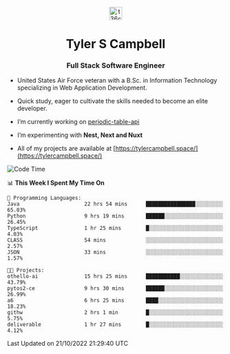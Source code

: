 <p align="center">
<a href="https://www.linkedin.com/in/t36campbell" target="blank"><img align="center" src="https://ik.imagekit.io/t36campbell/Portfolio/linkedin.png.original_m8bbGgPh6.png" alt="t36campbell" height="30" width="30" /></a>
</p>
<h1 align="center">Tyler S Campbell</h1>
<h3 align="center">Full Stack Software Engineer</h3>

* United States Air Force veteran with a B.Sc. in Information Technology specializing in Web Application Development. 

* Quick study, eager to cultivate the skills needed to become an elite developer.

* I’m currently working on [periodic-table-api](https://github.com/t36campbell/periodic-table-api)

* I’m experimenting with **Nest, Next and Nuxt**

* All of my projects are available at [https://tylercampbell.space/](https://tylercampbell.space/)

<!--START_SECTION:waka-->
![Code Time](http://img.shields.io/badge/Code%20Time-1%2C933%20hrs%2015%20mins-blue)

📊 **This Week I Spent My Time On** 

```text
💬 Programming Languages: 
Java                     22 hrs 54 mins      ████████████████░░░░░░░░░   65.03% 
Python                   9 hrs 19 mins       ██████░░░░░░░░░░░░░░░░░░░   26.45% 
TypeScript               1 hr 25 mins        █░░░░░░░░░░░░░░░░░░░░░░░░   4.03% 
CLASS                    54 mins             ░░░░░░░░░░░░░░░░░░░░░░░░░   2.57% 
JSON                     33 mins             ░░░░░░░░░░░░░░░░░░░░░░░░░   1.57%

🐱‍💻 Projects: 
othello-ai               15 hrs 25 mins      ███████████░░░░░░░░░░░░░░   43.79% 
pytos2-ce                9 hrs 30 mins       ██████░░░░░░░░░░░░░░░░░░░   26.99% 
a6                       6 hrs 25 mins       ████░░░░░░░░░░░░░░░░░░░░░   18.23% 
githw                    2 hrs 1 min         █░░░░░░░░░░░░░░░░░░░░░░░░   5.75% 
deliverable              1 hr 27 mins        █░░░░░░░░░░░░░░░░░░░░░░░░   4.12%

```


 Last Updated on 21/10/2022 21:29:40 UTC
<!--END_SECTION:waka-->
